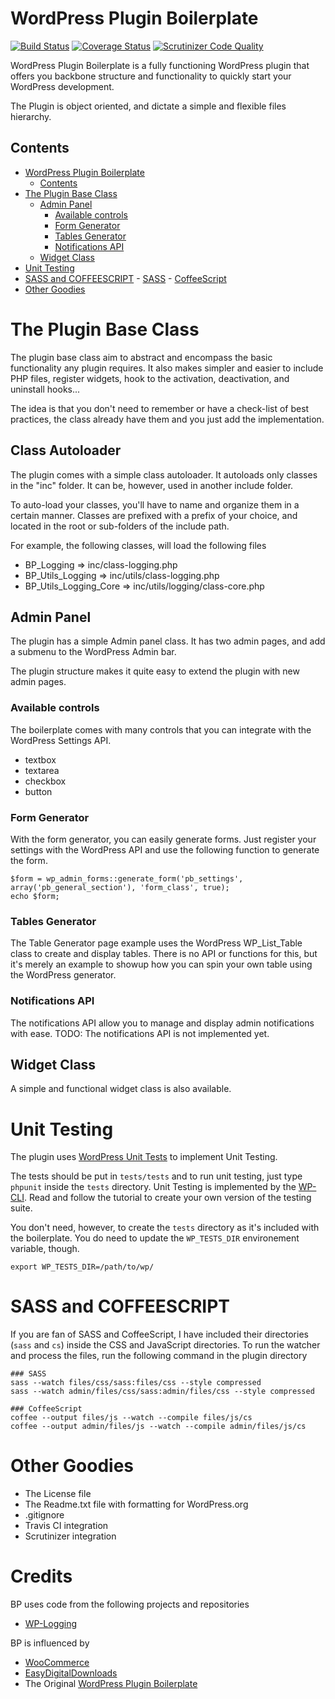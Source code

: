 # WordPress Plugin Boilerplate
[![Build Status](https://travis-ci.org/omarabid/WordPress-Plugin-Boilerplate.svg)](https://travis-ci.org/omarabid/WordPress-Plugin-Boilerplate) [![Coverage Status](https://coveralls.io/repos/omarabid/WordPress-Plugin-Boilerplate/badge.svg)](https://coveralls.io/r/omarabid/WordPress-Plugin-Boilerplate) [![Scrutinizer Code Quality](https://scrutinizer-ci.com/g/omarabid/WordPress-Plugin-Boilerplate/badges/quality-score.png?b=master)](https://scrutinizer-ci.com/g/omarabid/WordPress-Plugin-Boilerplate/?branch=master)

WordPress Plugin Boilerplate is a fully functioning WordPress plugin that offers you backbone structure and functionality to quickly start your WordPress development.

The Plugin is object oriented, and dictate a simple and flexible files hierarchy.

## Contents
- [WordPress Plugin Boilerplate](#wordpress-plugin-boilerplate)
    - [Contents](#contents)
- [The Plugin Base Class](#the-plugin-base-class)
    - [Admin Panel](#admin-panel)
        - [Available controls](#available-controls)
        - [Form Generator](#form-generator)
        - [Tables Generator](#tables-generator)
        - [Notifications API](#notifications-api)
    - [Widget Class](#widget-class)
- [Unit Testing](#unit-testing)
- [SASS and COFFEESCRIPT](#sass-and-coffeescript)
        - [SASS](#sass)
        - [CoffeeScript](#coffeescript)
- [Other Goodies](#other-goodies)

# The Plugin Base Class

The plugin base class aim to abstract and encompass the basic functionality any plugin requires. It also makes simpler and easier to include PHP files, register widgets, hook to the activation, deactivation, and uninstall hooks...

The idea is that you don't need to remember or have a check-list of best practices, the class already have them and you just add the implementation.

## Class Autoloader

The plugin comes with a simple class autoloader. It autoloads only classes in the "inc" folder. It can be, however, used in another include folder.

To auto-load your classes, you'll have to name and organize them in a certain manner. Classes are prefixed with a prefix of your choice, and located in the root or sub-folders of the include path.

For example, the following classes, will load the following files

- BP_Logging
=> inc/class-logging.php
- BP_Utils_Logging
=> inc/utils/class-logging.php
- BP_Utils_Logging_Core
=> inc/utils/logging/class-core.php

## Admin Panel

The plugin has a simple Admin panel class. It has two admin pages, and add a submenu to the WordPress Admin bar.

The plugin structure makes it quite easy to extend the plugin with new admin pages.

### Available controls

The boilerplate comes with many controls that you can integrate with the WordPress Settings API.

* textbox
* textarea
* checkbox
* button

### Form Generator

With the form generator, you can easily generate forms. Just register your settings with the WordPress API and use the following function to generate the form.

```
$form = wp_admin_forms::generate_form('pb_settings', array('pb_general_section'), 'form_class', true);
echo $form;
```

### Tables Generator

The Table Generator page example uses the WordPress WP_List_Table class to create and display tables. There is no API or functions for this, but it's merely an example to showup how you can spin your own table using the WordPress generator.

### Notifications API

The notifications API allow you to manage and display admin notifications with ease. 
TODO: The notifications API is not implemented yet.

## Widget Class

A simple and functional widget class is also available.

# Unit Testing

The plugin uses [WordPress Unit Tests](http://unit-tests.trac.wordpress.org/) to implement Unit Testing. 

The tests should be put in `tests/tests` and to run unit testing, just type `phpunit` inside the `tests` directory. Unit Testing is implemented by the [WP-CLI](http://wp-cli.org/blog/plugin-unit-tests.html). Read and follow the tutorial to create your own version of the testing suite.

You don't need, however, to create the `tests` directory as it's included with the boilerplate. You do need to update the `WP_TESTS_DIR` environement variable, though.

```
export WP_TESTS_DIR=/path/to/wp/
```

# SASS and COFFEESCRIPT

If you are fan of SASS and CoffeeScript, I have included their directories (`sass` and `cs`) inside the CSS and JavaScript directories. To run the watcher and process the files, run the following command in the plugin directory

```
### SASS
sass --watch files/css/sass:files/css --style compressed
sass --watch admin/files/css/sass:admin/files/css --style compressed

### CoffeeScript
coffee --output files/js --watch --compile files/js/cs
coffee --output admin/files/js --watch --compile admin/files/js/cs
```

# Other Goodies

* The License file
* The Readme.txt file with formatting for WordPress.org
* .gitignore
* Travis CI integration
* Scrutinizer integration

# Credits

BP uses code from the following projects and repositories
- [WP-Logging]( https://pippinsplugins.com/wp-logging/ )

BP is influenced by
- [WooCommerce](https://github.com/woothemes/woocommerce)
- [EasyDigitalDownloads](https://github.com/easydigitaldownloads/Easy-Digital-Downloads)
- The Original [WordPress Plugin Boilerplate](https://github.com/DevinVinson/WordPress-Plugin-Boilerplate)

